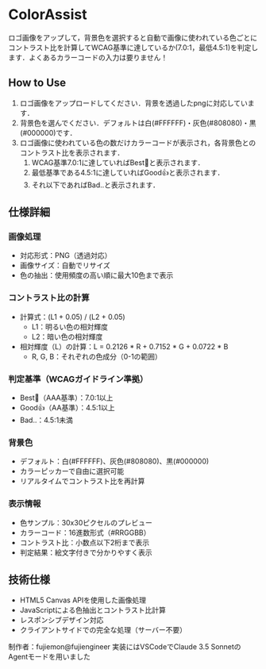 # ColorAssist

ロゴ画像をアップして，背景色を選択すると自動で画像に使われている色ごとにコントラスト比を計算してWCAG基準に達しているか(7.0:1，最低4.5:1)を判定します．よくあるカラーコードの入力は要りません！

## How to Use

1. ロゴ画像をアップロードしてください．背景を透過したpngに対応しています．
2. 背景色を選んでください．デフォルトは白(#FFFFFF)・灰色(#808080)・黒(#000000)です．
3. ロゴ画像に使われている色の数だけカラーコードが表示され，各背景色とのコントラスト比を表示されます．
   1. WCAG基準7.0:1に達していればBest👏と表示されます．
   2. 最低基準である4.5:1に達していればGood👍と表示されます．
   3. それ以下であればBad..と表示されます．

## 仕様詳細

### 画像処理

- 対応形式：PNG（透過対応）
- 画像サイズ：自動でリサイズ
- 色の抽出：使用頻度の高い順に最大10色まで表示

### コントラスト比の計算

- 計算式：(L1 + 0.05) / (L2 + 0.05)
  - L1：明るい色の相対輝度
  - L2：暗い色の相対輝度
- 相対輝度（L）の計算：L = 0.2126 * R + 0.7152 * G + 0.0722 * B
  - R, G, B：それぞれの色成分（0-1の範囲）

### 判定基準（WCAGガイドライン準拠）

- Best👏（AAA基準）：7.0:1以上
- Good👍（AA基準）：4.5:1以上
- Bad..：4.5:1未満

### 背景色

- デフォルト：白(#FFFFFF)、灰色(#808080)、黒(#000000)
- カラーピッカーで自由に選択可能
- リアルタイムでコントラスト比を再計算

### 表示情報

- 色サンプル：30x30ピクセルのプレビュー
- カラーコード：16進数形式（#RRGGBB）
- コントラスト比：小数点以下2桁まで表示
- 判定結果：絵文字付きで分かりやすく表示

## 技術仕様

- HTML5 Canvas APIを使用した画像処理
- JavaScriptによる色抽出とコントラスト比計算
- レスポンシブデザイン対応
- クライアントサイドでの完全な処理（サーバー不要）

制作者：fujiemon@fujiengineer
実装にはVSCodeでClaude 3.5 SonnetのAgentモードを用いました
